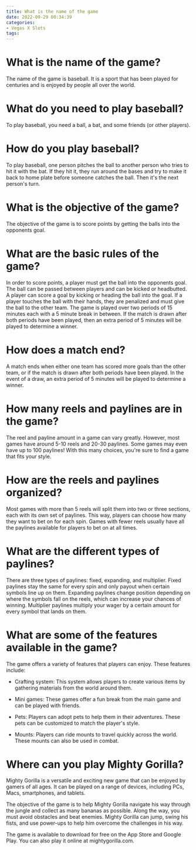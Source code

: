 ```yaml
---
title: What is the name of the game
date: 2022-09-29 00:34:39
categories:
- Vegas X Slots
tags:
---
```



#  What is the name of the game?

The name of the game is baseball. It is a sport that has been played for centuries and is enjoyed by people all over the world.

# What do you need to play baseball?

To play baseball, you need a ball, a bat, and some friends (or other players).

# How do you play baseball?

To play baseball, one person pitches the ball to another person who tries to hit it with the bat. If they hit it, they run around the bases and try to make it back to home plate before someone catches the ball. Then it's the next person's turn.

#  What is the objective of the game?

The objective of the game is to score points by getting the balls into the opponents goal.

# What are the basic rules of the game?

In order to score points, a player must get the ball into the opponents goal. The ball can be passed between players and can be kicked or headbutted. A player can score a goal by kicking or heading the ball into the goal. If a player touches the ball with their hands, they are penalized and must give the ball to the other team. The game is played over two periods of 15 minutes each with a 5 minute break in between. If the match is drawn after both periods have been played, then an extra period of 5 minutes will be played to determine a winner.

# How does a match end?

A match ends when either one team has scored more goals than the other team, or if the match is drawn after both periods have been played. In the event of a draw, an extra period of 5 minutes will be played to determine a winner.

#  How many reels and paylines are in the game?

The reel and payline amount in a game can vary greatly. However, most games have around 5-10 reels and 20-30 paylines. Some games may even have up to 100 paylines! With this many choices, you're sure to find a game that fits your style.

# How are the reels and paylines organized?

Most games with more than 5 reels will split them into two or three sections, each with its own set of paylines. This way, players can choose how many they want to bet on for each spin. Games with fewer reels usually have all the paylines available for players to bet on at all times.

# What are the different types of paylines?

There are three types of paylines: fixed, expanding, and multiplier. Fixed paylines stay the same for every spin and only payout when certain symbols line up on them. Expanding paylines change position depending on where the symbols fall on the reels, which can increase your chances of winning. Multiplier paylines multiply your wager by a certain amount for every symbol that lands on them.

#  What are some of the features available in the game?

The game offers a variety of features that players can enjoy. These features include:

- Crafting system: This system allows players to create various items by gathering materials from the world around them.

- Mini games: These games offer a fun break from the main game and can be played with friends.

- Pets: Players can adopt pets to help them in their adventures. These pets can be customized to match the player's style.

- Mounts: Players can ride mounts to travel quickly across the world. These mounts can also be used in combat.

#  Where can you play Mighty Gorilla?

Mighty Gorilla is a versatile and exciting new game that can be enjoyed by gamers of all ages. It can be played on a range of devices, including PCs, Macs, smartphones, and tablets.

The objective of the game is to help Mighty Gorilla navigate his way through the jungle and collect as many bananas as possible. Along the way, you must avoid obstacles and beat enemies. Mighty Gorilla can jump, swing his fists, and use power-ups to help him overcome the challenges in his way.

The game is available to download for free on the App Store and Google Play. You can also play it online at mightygorilla.com.